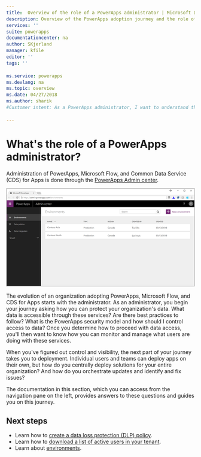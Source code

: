 ```yaml
---
title:  Overview of the role of a PowerApps administrator | Microsoft Docs
description: Overview of the PowerApps adoption journey and the role of a PowerApps administrator
services: ''
suite: powerapps
documentationcenter: na
author: SKjerland
manager: kfile
editor: ''
tags: ''

ms.service: powerapps
ms.devlang: na
ms.topic: overview
ms.date: 04/27/2018
ms.author: sharik
#Customer intent: As a PowerApps administrator, I want to understand the PowerApps adoption journey so I can plan how to effectively protect my organization's data, manage users and data, monitor usage, deploy solutions, orchestrate updates, and identify and fix issues.

---
```


# What's the role of a PowerApps administrator?
Administration of PowerApps, Microsoft Flow, and Common Data Service (CDS) for Apps is done through the [PowerApps Admin center](https://admin.powerapps.com).

![Screenshot of the PowerApps Admin center.](./media/index/admin-center.png)

The evolution of an organization adopting PowerApps, Microsoft Flow, and CDS for Apps starts with the administrator. As an administrator, you begin your journey asking how you can protect your organization's data. What data is accessible through these services? Are there best practices to follow? What is the PowerApps security model and how should I control access to data? Once you determine how to proceed with data access, you'll then want to know how you can monitor and manage what users are doing with these services.

When you've figured out control and visibility, the next part of your journey takes you to deployment. Individual users and teams can deploy apps on their own, but how do you centrally deploy solutions for your entire organization? And how do you orchestrate updates and identify and fix issues?

The documentation in this section, which you can access from the navigation pane on the left, provides answers to these questions and guides you on this journey.

## Next steps
* Learn how to [create a data loss protection (DLP) policy](create-dlp-policy.md).
* Learn how to [download a list of active users in your tenant](admin-view-user-licenses.md).
* Learn about [environments](environments-overview.md).
